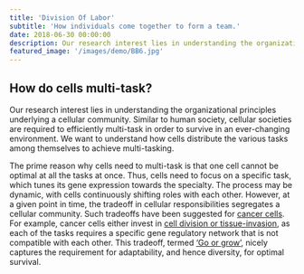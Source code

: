 ```yaml
---
title: 'Division Of Labor'
subtitle: 'How individuals come together to form a team.'
date: 2018-06-30 00:00:00
description: Our research interest lies in understanding the organizational principles underlying a cellular community. Similar to human society, cellular societies are required to efficiently multi-task in order to survive in an ever-changing environment. We want to understand how cells distribute the various tasks among themselves to achieve multi-tasking.
featured_image: '/images/demo/BB6.jpg'
---
```


## How do cells multi-task?

Our research interest lies in understanding the organizational principles underlying a cellular community. Similar to human society, cellular societies are required to efficiently multi-task in order to survive in an ever-changing environment. We want to understand how cells distribute the various tasks among themselves to achieve multi-tasking.

The prime reason why cells need to multi-task is that one cell cannot be optimal at all the tasks at once. Thus, cells need to focus on a specific task, which tunes its gene expression towards the specialty. The process may be dynamic, with cells continuously shifting roles with each other. However, at a given point in time, the tradeoff in cellular responsibilities segregates a cellular community. Such tradeoffs have been suggested for [cancer cells](https://www.ncbi.nlm.nih.gov/pubmed/24213474). For example, cancer cells either invest in [cell division or tissue-invasion](https://www.ncbi.nlm.nih.gov/pubmed/19713745), as each of the tasks requires a specific gene regulatory network that is not compatible with each other. This tradeoff, termed [‘Go or grow’](https://www.ncbi.nlm.nih.gov/pubmed/20610469), nicely captures the requirement for adaptability, and hence diversity, for optimal survival.